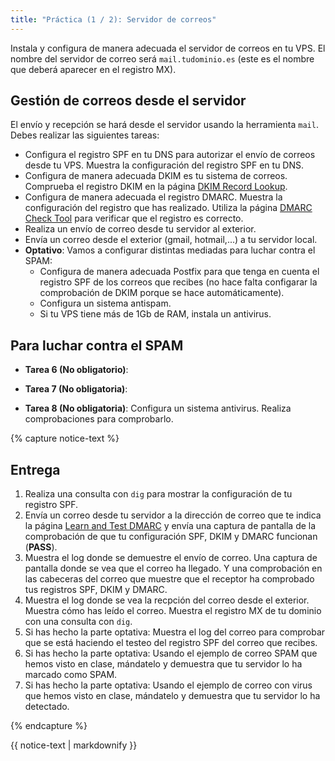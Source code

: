 ```yaml
---
title: "Práctica (1 / 2): Servidor de correos"
---
```


Instala y configura de manera adecuada el servidor de correos en tu VPS. El nombre del servidor de correo será `mail.tudominio.es` (este es el nombre que deberá aparecer en el registro MX).

## Gestión de correos desde el servidor

El envío y recepción se hará desde el servidor usando la herramienta `mail`. Debes realizar las siguientes tareas:


* Configura el registro SPF en tu DNS para autorizar el envío de correos desde tu VPS. Muestra la configuración del registro SPF en tu DNS. 
* Configura de manera adecuada DKIM es tu sistema de correos. Comprueba el registro DKIM en la página [DKIM Record Lookup](https://mxtoolbox.com/dkim.aspx). 
* Configura de manera adecuada el registro DMARC. Muestra la configuración del registro que has realizado. Utiliza la página [DMARC Check Tool](https://mxtoolbox.com/dmarc.aspx?utm_term=&utm_campaign=Products+-+Email+Delivery&utm_source=adwords&utm_medium=ppc&hsa_acc=2278553980&hsa_cam=1331057180&hsa_grp=75858827199&hsa_ad=374948031324&hsa_src=g&hsa_tgt=dsa-795565777906&hsa_kw=&hsa_mt=&hsa_net=adwords&hsa_ver=3&gclid=Cj0KCQiAwbitBhDIARIsABfFYIKfywpY95Zchp8yG4J_qccCMLLvrhO114fTRcNFYU6jN-xoEQATP0waAjLOEALw_wcB) para verificar que el registro es correcto.
* Realiza un envío de correo desde tu servidor al exterior.
* Envía un correo desde el exterior (gmail, hotmail,...) a tu servidor local. 
* **Optativo**: Vamos a configurar distintas mediadas para luchar contra el SPAM:
    * Configura de manera adecuada Postfix para que tenga en cuenta el registro SPF de los correos que recibes (no hace falta configarar la comprobación de DKIM porque se hace automáticamente). 
    * Configura un sistema antispam. 
    * Si tu VPS tiene más de 1Gb de RAM, instala un antivirus.

## Para luchar contra el SPAM

* **Tarea 6 (No obligatorio)**:

* **Tarea 7 (No obligatoria)**: 

* **Tarea 8 (No obligatoria)**: Configura un sistema antivirus. Realiza comprobaciones para comprobarlo. 

{% capture notice-text %}
## Entrega

1. Realiza una consulta con `dig` para mostrar la configuración de tu registro SPF.
2. Envía un correo desde tu servidor a la dirección de correo que te indica la página [Learn and Test DMARC](https://www.learndmarc.com/) y envía una captura de pantalla de la comprobación de que tu configuración SPF, DKIM y DMARC funcionan (**PASS**).
3. Muestra el log donde se demuestre el envío de correo. Una captura de pantalla donde se vea que el correo ha llegado. Y una comprobación en las cabeceras del correo que muestre que el receptor ha comprobado tus registros SPF, DKIM y DMARC.
4. Muestra el log donde se vea la recpción del correo desde el exterior. Muestra cómo has leído el correo. Muestra el registro MX de tu dominio con una consulta con `dig`.
5. Si has hecho la parte optativa: Muestra el log del correo para comprobar que se está haciendo el testeo del registro SPF del correo que recibes.
6. Si has hecho la parte optativa: Usando el ejemplo de correo SPAM que hemos visto en clase, mándatelo y demuestra que tu servidor lo ha marcado como SPAM.
7. Si has hecho la parte optativa: Usando el ejemplo de correo con virus que hemos visto en clase, mándatelo y demuestra que tu servidor lo ha detectado.

{% endcapture %}<div class="notice--info">{{ notice-text | markdownify }}</div>


